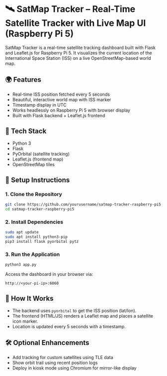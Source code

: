 # 🛰️ SatMap Tracker – Real-Time Satellite Tracker with Live Map UI (Raspberry Pi 5)

SatMap Tracker is a real-time satellite tracking dashboard built with Flask and Leaflet.js for Raspberry Pi 5. It visualizes the current location of the International Space Station (ISS) on a live OpenStreetMap-based world map.

## 🌍 Features

- Real-time ISS position fetched every 5 seconds
- Beautiful, interactive world map with ISS marker
- Timestamp display in UTC
- Works headlessly on Raspberry Pi 5 with browser display
- Built with Flask backend + Leaflet.js frontend

## 🧰 Tech Stack

- Python 3
- Flask
- PyOrbital (satellite tracking)
- Leaflet.js (frontend map)
- OpenStreetMap tiles

## 🚀 Setup Instructions

### 1. Clone the Repository

```bash
git clone https://github.com/yourusername/satmap-tracker-raspberry-pi5.git
cd satmap-tracker-raspberry-pi5
```

### 2. Install Dependencies

```bash
sudo apt update
sudo apt install python3-pip
pip3 install flask pyorbital pytz
```

### 3. Run the Application

```bash
python3 app.py
```

Access the dashboard in your browser via:

```
http://<your-pi-ip>:6060
```

## 📡 How It Works

- The backend uses `pyorbital` to get the ISS position (lat/lon).
- The frontend (HTML/JS) renders a Leaflet map and places a satellite icon marker.
- Location is updated every 5 seconds with a timestamp.

## 🛠️ Optional Enhancements

- Add tracking for custom satellites using TLE data
- Show orbit trail using recent position logs
- Deploy in kiosk mode using Chromium for mirror-like display
